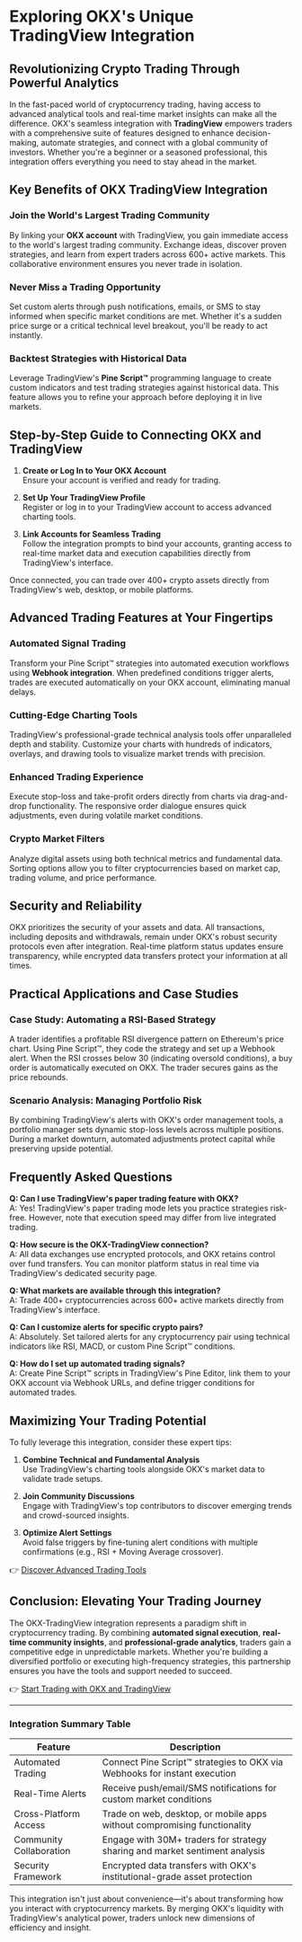 # Exploring OKX's Unique TradingView Integration  

## Revolutionizing Crypto Trading Through Powerful Analytics  

In the fast-paced world of cryptocurrency trading, having access to advanced analytical tools and real-time market insights can make all the difference. OKX's seamless integration with **TradingView** empowers traders with a comprehensive suite of features designed to enhance decision-making, automate strategies, and connect with a global community of investors. Whether you're a beginner or a seasoned professional, this integration offers everything you need to stay ahead in the market.  

## Key Benefits of OKX TradingView Integration  

### Join the World's Largest Trading Community  
By linking your **OKX account** with TradingView, you gain immediate access to the world's largest trading community. Exchange ideas, discover proven strategies, and learn from expert traders across 600+ active markets. This collaborative environment ensures you never trade in isolation.  

### Never Miss a Trading Opportunity  
Set custom alerts through push notifications, emails, or SMS to stay informed when specific market conditions are met. Whether it's a sudden price surge or a critical technical level breakout, you'll be ready to act instantly.  

### Backtest Strategies with Historical Data  
Leverage TradingView's **Pine Script™** programming language to create custom indicators and test trading strategies against historical data. This feature allows you to refine your approach before deploying it in live markets.  

## Step-by-Step Guide to Connecting OKX and TradingView  

1. **Create or Log In to Your OKX Account**  
   Ensure your account is verified and ready for trading.  

2. **Set Up Your TradingView Profile**  
   Register or log in to your TradingView account to access advanced charting tools.  

3. **Link Accounts for Seamless Trading**  
   Follow the integration prompts to bind your accounts, granting access to real-time market data and execution capabilities directly from TradingView's interface.  

Once connected, you can trade over 400+ crypto assets directly from TradingView's web, desktop, or mobile platforms.  

## Advanced Trading Features at Your Fingertips  

### Automated Signal Trading  
Transform your Pine Script™ strategies into automated execution workflows using **Webhook integration**. When predefined conditions trigger alerts, trades are executed automatically on your OKX account, eliminating manual delays.  

### Cutting-Edge Charting Tools  
TradingView's professional-grade technical analysis tools offer unparalleled depth and stability. Customize your charts with hundreds of indicators, overlays, and drawing tools to visualize market trends with precision.  

### Enhanced Trading Experience  
Execute stop-loss and take-profit orders directly from charts via drag-and-drop functionality. The responsive order dialogue ensures quick adjustments, even during volatile market conditions.  

### Crypto Market Filters  
Analyze digital assets using both technical metrics and fundamental data. Sorting options allow you to filter cryptocurrencies based on market cap, trading volume, and price performance.  

## Security and Reliability  

OKX prioritizes the security of your assets and data. All transactions, including deposits and withdrawals, remain under OKX's robust security protocols even after integration. Real-time platform status updates ensure transparency, while encrypted data transfers protect your information at all times.  

## Practical Applications and Case Studies  

### Case Study: Automating a RSI-Based Strategy  
A trader identifies a profitable RSI divergence pattern on Ethereum's price chart. Using Pine Script™, they code the strategy and set up a Webhook alert. When the RSI crosses below 30 (indicating oversold conditions), a buy order is automatically executed on OKX. The trader secures gains as the price rebounds.  

### Scenario Analysis: Managing Portfolio Risk  
By combining TradingView's alerts with OKX's order management tools, a portfolio manager sets dynamic stop-loss levels across multiple positions. During a market downturn, automated adjustments protect capital while preserving upside potential.  

## Frequently Asked Questions  

**Q: Can I use TradingView's paper trading feature with OKX?**  
A: Yes! TradingView's paper trading mode lets you practice strategies risk-free. However, note that execution speed may differ from live integrated trading.  

**Q: How secure is the OKX-TradingView connection?**  
A: All data exchanges use encrypted protocols, and OKX retains control over fund transfers. You can monitor platform status in real time via TradingView's dedicated security page.  

**Q: What markets are available through this integration?**  
A: Trade 400+ cryptocurrencies across 600+ active markets directly from TradingView's interface.  

**Q: Can I customize alerts for specific crypto pairs?**  
A: Absolutely. Set tailored alerts for any cryptocurrency pair using technical indicators like RSI, MACD, or custom Pine Script™ conditions.  

**Q: How do I set up automated trading signals?**  
A: Create Pine Script™ scripts in TradingView's Pine Editor, link them to your OKX account via Webhook URLs, and define trigger conditions for automated trades.  

## Maximizing Your Trading Potential  

To fully leverage this integration, consider these expert tips:  

1. **Combine Technical and Fundamental Analysis**  
   Use TradingView's charting tools alongside OKX's market data to validate trade setups.  

2. **Join Community Discussions**  
   Engage with TradingView's top contributors to discover emerging trends and crowd-sourced insights.  

3. **Optimize Alert Settings**  
   Avoid false triggers by fine-tuning alert conditions with multiple confirmations (e.g., RSI + Moving Average crossover).  

👉 [Discover Advanced Trading Tools](https://bit.ly/okx-bonus)  

## Conclusion: Elevating Your Trading Journey  

The OKX-TradingView integration represents a paradigm shift in cryptocurrency trading. By combining **automated signal execution**, **real-time community insights**, and **professional-grade analytics**, traders gain a competitive edge in unpredictable markets. Whether you're building a diversified portfolio or executing high-frequency strategies, this partnership ensures you have the tools and support needed to succeed.  

👉 [Start Trading with OKX and TradingView](https://bit.ly/okx-bonus)  

---

### Integration Summary Table  

| Feature                | Description                                                                 |  
|------------------------|-----------------------------------------------------------------------------|  
| Automated Trading       | Connect Pine Script™ strategies to OKX via Webhooks for instant execution   |  
| Real-Time Alerts        | Receive push/email/SMS notifications for custom market conditions          |  
| Cross-Platform Access   | Trade on web, desktop, or mobile apps without compromising functionality   |  
| Community Collaboration | Engage with 30M+ traders for strategy sharing and market sentiment analysis|  
| Security Framework      | Encrypted data transfers with OKX's institutional-grade asset protection   |  

This integration isn't just about convenience—it's about transforming how you interact with cryptocurrency markets. By merging OKX's liquidity with TradingView's analytical power, traders unlock new dimensions of efficiency and insight.